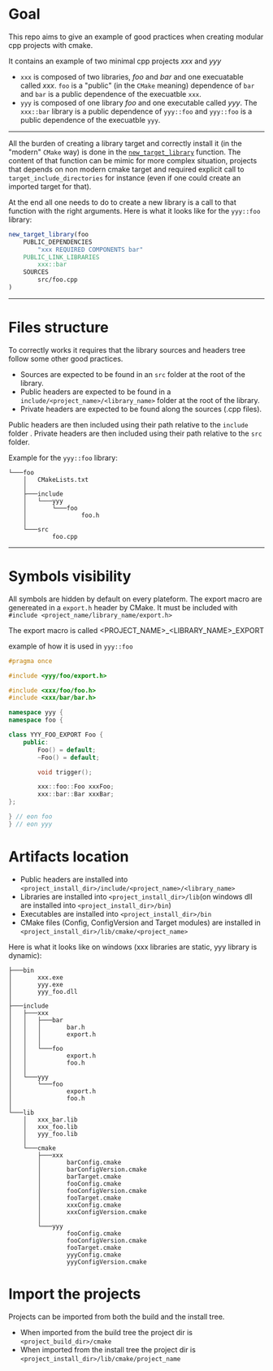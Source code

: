 # Goal

This repo aims to give an example of good practices when creating modular cpp projects with cmake. 

It contains an example of two minimal cpp projects *xxx* and *yyy*

* `xxx` is composed of two libraries, *foo* and *bar* and one execuatable called *xxx*. `foo` is a "public" (in the `CMake` meaning) dependence of `bar` and `bar` is a public dependence of the execuatble `xxx`.
* `yyy` is composed of one library *foo* and one executable called *yyy*. The `xxx::bar` library is a public dependence of `yyy::foo` and `yyy::foo` is a public dependence of the execuatble `yyy`.

---

All the burden of creating a library target and correctly install it (in the "modern" `CMake` way) is done in the [`new_target_library`](https://github.com/rdebroiz/helloworlcpp/blob/main/cmake/module/NewTargetLibrary.cmake) function.
The content of that function can be mimic for more complex situation, projects that depends on non modern cmake target and required explicit call to `target_include_directories` for instance (even if one could create an imported target for that).

At the end all one needs to do to create a new library is a call to that function with the right arguments. 
Here is what it looks like for the `yyy::foo` library:

```cmake
new_target_library(foo 
    PUBLIC_DEPENDENCIES
        "xxx REQUIRED COMPONENTS bar"
    PUBLIC_LINK_LIBRARIES
        xxx::bar
    SOURCES 
        src/foo.cpp
)
```

---

# Files structure

To correctly works it requires that the library sources and headers tree follow some other good practices.

* Sources are expected to be found in an `src` folder at the root of the library.
* Public headers are expected to be found in a `include/<project_name>/<library_name>` folder at the root of the library. 
* Private headers are expected to be found along the sources (.cpp files).

Public headers are then included using their path relative to the `include` folder .
Private headers are then included using their path relative to the `src` folder.

Example for the `yyy::foo` library:

```
└───foo
    │   CMakeLists.txt
    │
    ├───include
    │   └───yyy
    │       └───foo
    │               foo.h
    │
    └───src
            foo.cpp
```

---
# Symbols visibility

All symbols are hidden by default on every plateform. The export macro are genereated in a `export.h` header by CMake.
It must be included with `#include <project_name/library_name/export.h>`

The export macro is called <PROJECT_NAME>_<LIBRARY_NAME>_EXPORT

example of how it is used in `yyy::foo`

```cpp
#pragma once

#include <yyy/foo/export.h>

#include <xxx/foo/foo.h>
#include <xxx/bar/bar.h>

namespace yyy {
namespace foo {

class YYY_FOO_EXPORT Foo {
    public:
        Foo() = default;
        ~Foo() = default;

        void trigger();

        xxx::foo::Foo xxxFoo;
        xxx::bar::Bar xxxBar;
};

} // eon foo
} // eon yyy
```


# Artifacts location

* Public headers are installed into `<project_install_dir>/include/<project_name>/<library_name>`
* Libraries are installed into `<project_install_dir>/lib`(on windows dll are installed into `<project_install_dir>/bin`)
* Executables are installed into `<project_install_dir>/bin`
* CMake files (Config, ConfigVersion and Target modules) are installed in `<project_install_dir>/lib/cmake/<project_name>`

Here is what it looks like on windows (xxx libraries are static, yyy library is dynamic):

```
├───bin
│       xxx.exe
│       yyy.exe
│       yyy_foo.dll
│
├───include
│   ├───xxx
│   │   ├───bar
│   │   │       bar.h
│   │   │       export.h
│   │   │
│   │   └───foo
│   │           export.h
│   │           foo.h
│   │
│   └───yyy
│       └───foo
│               export.h
│               foo.h
│
└───lib
    │   xxx_bar.lib
    │   xxx_foo.lib
    │   yyy_foo.lib
    │
    └───cmake
        ├───xxx
        │       barConfig.cmake
        │       barConfigVersion.cmake
        │       barTarget.cmake
        │       fooConfig.cmake
        │       fooConfigVersion.cmake
        │       fooTarget.cmake
        │       xxxConfig.cmake
        │       xxxConfigVersion.cmake
        │
        └───yyy
                fooConfig.cmake
                fooConfigVersion.cmake
                fooTarget.cmake
                yyyConfig.cmake
                yyyConfigVersion.cmake
```

# Import the projects

Projects can be imported from both the build and the install tree. 
* When imported from the build tree the project dir is `<project_build_dir>/cmake`
* When imported from the install tree the project dir is `<project_install_dir>/lib/cmake/project_name`
